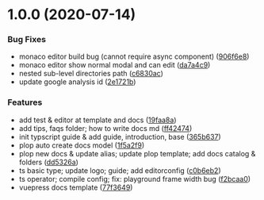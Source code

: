 # 1.0.0 (2020-07-14)


### Bug Fixes

* monaco editor build bug (cannot require async component) ([906f6e8](https://github.com/Rain120/typescript-guide/commit/906f6e8379efe762d76f16381b657e4752be4dd4))
* monaco editor show normal modal and can edit ([da7a4c9](https://github.com/Rain120/typescript-guide/commit/da7a4c9316b6bf245ceccea93f3518ddaf810f80))
* nested sub-level directories path ([c6830ac](https://github.com/Rain120/typescript-guide/commit/c6830ac37ada02270874d8d3d7ab00fade02e51d))
* update google analysis id ([2e1721b](https://github.com/Rain120/typescript-guide/commit/2e1721b7f5a7b671398f5d6ec2c094194c4229c0))


### Features

* add test & editor at template and docs ([19faa8a](https://github.com/Rain120/typescript-guide/commit/19faa8a69ce121ba3adeaaaa4eefbdba64bf0381))
* add tips, faqs folder; how to write docs md ([ff42474](https://github.com/Rain120/typescript-guide/commit/ff42474843622fcd2f6bb4ad13ea075934c039bc))
* init typscript guide & add guide, introduction, base ([365b637](https://github.com/Rain120/typescript-guide/commit/365b637d872cc92c23a04c09788d50001ee46a73))
* plop auto create docs model ([1f5a2f9](https://github.com/Rain120/typescript-guide/commit/1f5a2f94bbd7a430bbfbb48a09718b8ec9d14190))
* plop new docs & update alias; update plop template; add docs catalog & folders ([dd5326a](https://github.com/Rain120/typescript-guide/commit/dd5326ac2934069c2cb10238c674e4dc86844274))
* ts basic type; update logo; guide; add editorconfig ([c0b6eb2](https://github.com/Rain120/typescript-guide/commit/c0b6eb272ab4d87706902cdda365230e507b860b))
* ts operator; compile config; fix: playground frame width bug ([f2bcaa0](https://github.com/Rain120/typescript-guide/commit/f2bcaa05bfdf574037ec54ed3e651ce1d1353b5c))
* vuepress docs template ([77f3649](https://github.com/Rain120/typescript-guide/commit/77f36499665edfad4f0333d6a55f54a541177f06))



